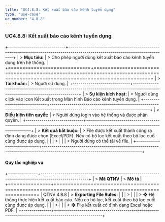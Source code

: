 ```yaml
---
title: "UC4.8.8: Kết xuất báo cáo kênh tuyển dụng"
type: "use-case"
uc_number: "4.8.8"
---
```


### UC4.8.8: Kết xuất báo cáo kênh tuyển dụng

+-----------------------------+--------------------------------------------------------------------------------------------------------------------------------+
| > **Mục tiêu:**             | > Cho phép người dùng kết xuất báo cáo kênh tuyển dụng trên hệ thống.                                                          |
+=============================+================================================================================================================================+
| > **Tài khoản:**            | > Người sử dụng.                                                                                                               |
+-----------------------------+--------------------------------------------------------------------------------------------------------------------------------+
| > **Sự kiện kích hoạt:**    | > Người dùng click vào icon Kết xuất trong Màn hình Báo cáo kênh tuyển dụng.                                                   |
+-----------------------------+--------------------------------------------------------------------------------------------------------------------------------+
| > **Điều kiện tiên quyết:** | > Người dùng login vào hệ thống và được phân quyền.                                                                            |
+-----------------------------+--------------------------------------------------------------------------------------------------------------------------------+
| > **Kết quả bắt buộc:**     | > File được kết xuất thành công ra định dạng được chọn (Excel/PDF). Nếu có bộ lọc kết xuất theo bộ lọc cuối cùng được áp dụng. |
|                             | >                                                                                                                              |
|                             | > Người dùng có thể tải về file.                                                                                               |
+-----------------------------+--------------------------------------------------------------------------------------------------------------------------------+

#### Quy tắc nghiệp vụ

+---------------+------------------------------------------------------------------------------------------------------+
| > **Mã QTNV** | > **Mô tả**                                                                                          |
+===============+======================================================================================================+
| QTNV 4.8.8    | > **Exporting File Rules:**                                                                          |
|               | >                                                                                                    |
|               | > ❖ Hệ thống thực hiện kết xuất báo cáo. Nếu có bộ lọc, kết xuất theo bộ lọc cuối cùng được áp dụng. |
|               | >                                                                                                    |
|               | > ❖ File kết xuất có định dạng Excel hoặc PDF.                                                       |
+---------------+------------------------------------------------------------------------------------------------------+
